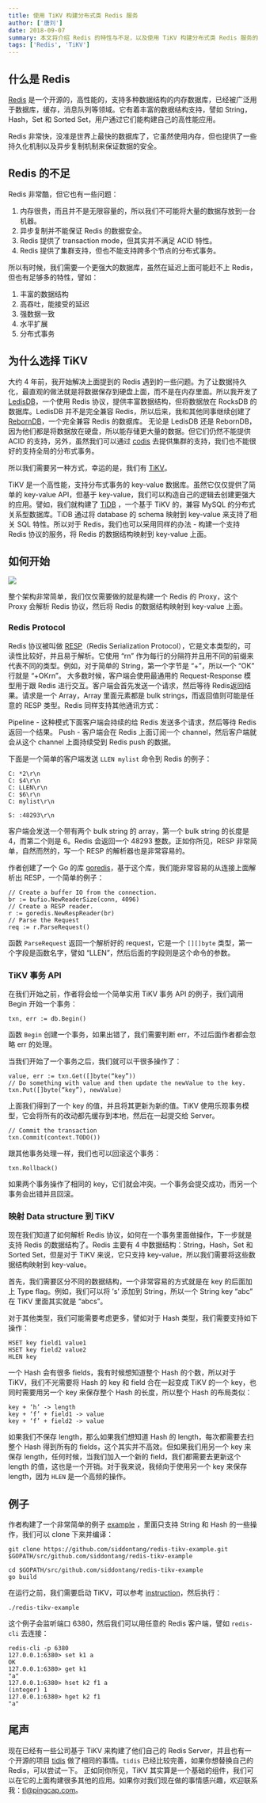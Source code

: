 ```yaml
---
title: 使用 TiKV 构建分布式类 Redis 服务
author: ['唐刘']
date: 2018-09-07
summary: 本文将介绍 Redis 的特性与不足，以及使用 TiKV 构建分布式类 Redis 服务的
tags: ['Redis', 'TiKV']
---
```



## 什么是 Redis

[Redis](https://redis.io/) 是一个开源的，高性能的，支持多种数据结构的内存数据库，已经被广泛用于数据库，缓存，消息队列等领域。它有着丰富的数据结构支持，譬如 String，Hash，Set 和 Sorted Set，用户通过它们能构建自己的高性能应用。

Redis 非常快，没准是世界上最快的数据库了，它虽然使用内存，但也提供了一些持久化机制以及异步复制机制来保证数据的安全。 

## Redis 的不足

Redis 非常酷，但它也有一些问题：

1. 内存很贵，而且并不是无限容量的，所以我们不可能将大量的数据存放到一台机器。
2. 异步复制并不能保证 Redis 的数据安全。
3. Redis 提供了 transaction mode，但其实并不满足 ACID 特性。
4. Redis 提供了集群支持，但也不能支持跨多个节点的分布式事务。

所以有时候，我们需要一个更强大的数据库，虽然在延迟上面可能赶不上 Redis，但也有足够多的特性，譬如：

1. 丰富的数据结构
2. 高吞吐，能接受的延迟
3. 强数据一致
4. 水平扩展
5. 分布式事务

## 为什么选择 TiKV

大约 4 年前，我开始解决上面提到的 Redis 遇到的一些问题。为了让数据持久化，最直观的做法就是将数据保存到硬盘上面，而不是在内存里面。所以我开发了 [LedisDB](https://github.com/reborndb/reborn)，一个使用 Redis 协议，提供丰富数据结构，但将数据放在 RocksDB 的数据库。LedisDB 并不是完全兼容 Redis，所以后来，我和其他同事继续创建了 [RebornDB](https://github.com/reborndb/reborn)，一个完全兼容 Redis 的数据库。
无论是 LedisDB 还是 RebornDB，因为他们都是将数据放在硬盘，所以能存储更大量的数据。但它们仍然不能提供 ACID 的支持，另外，虽然我们可以通过 [codis](https://github.com/CodisLabs/codis) 去提供集群的支持，我们也不能很好的支持全局的分布式事务。

所以我们需要另一种方式，幸运的是，我们有 [TiKV](https://github.com/tikv/tikv)。

TiKV 是一个高性能，支持分布式事务的 key-value 数据库。虽然它仅仅提供了简单的 key-value API，但基于 key-value，我们可以构造自己的逻辑去创建更强大的应用。譬如，我们就构建了 [TiDB](https://github.com/pingcap/tidb) ，一个基于 TiKV 的，兼容 MySQL 的分布式关系型数据库。TiDB 通过将 database 的 schema 映射到 key-value 来支持了相关 SQL 特性。所以对于 Redis，我们也可以采用同样的办法 - 构建一个支持 Redis 协议的服务，将 Redis 的数据结构映射到 key-value 上面。

## 如何开始

![](media/use-tikv-to-build-distributed-redis-service/1.png)

整个架构非常简单，我们仅仅需要做的就是构建一个 Redis 的 Proxy，这个 Proxy 会解析 Redis 协议，然后将 Redis 的数据结构映射到 key-value 上面。

### Redis Protocol

Redis 协议被叫做 [RESP](https://redis.io/topics/protocol)（Redis Serialization Protocol），它是文本类型的，可读性比较好，并且易于解析。它使用 “rn” 作为每行的分隔符并且用不同的前缀来代表不同的类型。例如，对于简单的 String，第一个字节是 “+”，所以一个 “OK” 行就是 “+OKrn”。
大多数时候，客户端会使用最通用的 Request-Response 模型用于跟 Redis 进行交互。客户端会首先发送一个请求，然后等待 Redis返回结果。请求是一个 Array，Array 里面元素都是 bulk strings，而返回值则可能是任意的 RESP 类型。Redis 同样支持其他通讯方式：

Pipeline - 这种模式下面客户端会持续的给 Redis 发送多个请求，然后等待 Redis 返回一个结果。
Push - 客户端会在 Redis 上面订阅一个 channel，然后客户端就会从这个 channel 上面持续受到 Redis push 的数据。

下面是一个简单的客户端发送 `LLEN mylist` 命令到 Redis 的例子：

```
C: *2\r\n
C: $4\r\n
C: LLEN\r\n
C: $6\r\n
C: mylist\r\n

S: :48293\r\n
```

客户端会发送一个带有两个 bulk string 的 array，第一个 bulk string 的长度是 4，而第二个则是 6。Redis 会返回一个 48293 整数。正如你所见，RESP 非常简单，自然而然的，写一个 RESP 的解析器也是非常容易的。

作者创建了一个 Go 的库 [goredis](https://github.com/siddontang/goredis)，基于这个库，我们能非常容易的从连接上面解析出 RESP，一个简单的例子：

```
// Create a buffer IO from the connection.
br := bufio.NewReaderSize(conn, 4096)
// Create a RESP reader.
r := goredis.NewRespReader(br)
// Parse the Request
req := r.ParseRequest()
```

函数 `ParseRequest` 返回一个解析好的 request，它是一个 `[][]byte` 类型，第一个字段是函数名字，譬如 “LLEN”，然后后面的字段则是这个命令的参数。

### TiKV 事务 API

在我们开始之前，作者将会给一个简单实用 TiKV 事务 API 的例子，我们调用 Begin 开始一个事务：

```
txn, err := db.Begin()
```

函数 `Begin` 创建一个事务，如果出错了，我们需要判断 err，不过后面作者都会忽略 err 的处理。

当我们开始了一个事务之后，我们就可以干很多操作了：

```
value, err := txn.Get([]byte(“key”))
// Do something with value and then update the newValue to the key.
txn.Put([]byte(“key”), newValue)
```

上面我们得到了一个 key 的值，并且将其更新为新的值。TiKV 使用乐观事务模型，它会将所有的改动都先缓存到本地，然后在一起提交给 Server。

```
// Commit the transaction
txn.Commit(context.TODO())
```

跟其他事务处理一样，我们也可以回滚这个事务：

```
txn.Rollback()
```

如果两个事务操作了相同的 key，它们就会冲突。一个事务会提交成功，而另一个事务会出错并且回滚。

### 映射 Data structure 到 TiKV

现在我们知道了如何解析 Redis 协议，如何在一个事务里面做操作，下一步就是支持 Redis 的数据结构了。Redis 主要有 4 中数据结构：String，Hash，Set 和 Sorted Set，但是对于 TiKV 来说，它只支持 key-value，所以我们需要将这些数据结构映射到 key-value。

首先，我们需要区分不同的数据结构，一个非常容易的方式就是在 key 的后面加上 Type flag。例如，我们可以将 ’s’ 添加到 String，所以一个 String key “abc” 在 TiKV 里面其实就是 “abcs”。

对于其他类型，我们可能需要考虑更多，譬如对于 Hash 类型，我们需要支持如下操作：

```
HSET key field1 value1
HSET key field2 value2
HLEN key
```

一个 Hash 会有很多 fields，我有时候想知道整个 Hash 的个数，所以对于 TiKV，我们不光需要将 Hash 的 key 和 field 合在一起变成 TiKV 的一个 key，也同时需要用另一个 key 来保存整个 Hash 的长度，所以整个 Hash 的布局类似：

```
key + ‘h’ -> length
key + ‘f’ + field1 -> value
key + ‘f’ + field2 -> value 
```

如果我们不保存 length，那么如果我们想知道 Hash 的 length，每次都需要去扫整个 Hash 得到所有的 fields，这个其实并不高效。但如果我们用另一个 key 来保存 length，任何时候，当我们加入一个新的 field，我们都需要去更新这个 length 的值，这也是一个开销。对于我来说，我倾向于使用另一个 key 来保存 length，因为 `HLEN` 是一个高频的操作。

## 例子

作者构建了一个非常简单的例子 [example](https://github.com/siddontang/redis-tikv-example) ，里面只支持 String 和 Hash 的一些操作，我们可以 clone 下来并编译：

```
git clone https://github.com/siddontang/redis-tikv-example.git $GOPATH/src/github.com/siddontang/redis-tikv-example

cd $GOPATH/src/github.com/siddontang/redis-tikv-example
go build
```

在运行之前，我们需要启动 TiKV，可以参考 [instruction](https://github.com/tikv/tikv#deploying-to-production)，然后执行：

```
./redis-tikv-example
```

这个例子会监听端口 6380，然后我们可以用任意的 Redis 客户端，譬如 `redis-cli` 去连接：

```
redis-cli -p 6380
127.0.0.1:6380> set k1 a
OK
127.0.0.1:6380> get k1
"a"
127.0.0.1:6380> hset k2 f1 a
(integer) 1
127.0.0.1:6380> hget k2 f1
"a"
```

## 尾声

现在已经有一些公司基于 TiKV 来构建了他们自己的 Redis Server，并且也有一个开源的项目 [tidis](https://github.com/yongman/tidis) 做了相同的事情。`tidis` 已经比较完善，如果你想替换自己的 Redis，可以尝试一下。
正如同你所见，TiKV 其实算是一个基础的组件，我们可以在它的上面构建很多其他的应用。如果你对我们现在做的事情感兴趣，欢迎联系我：tl@pingcap.com。